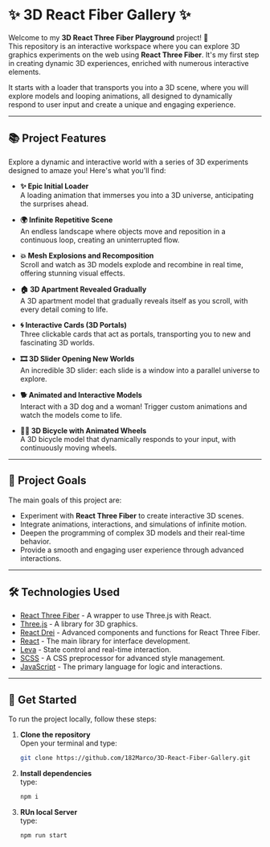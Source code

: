 # ✨ 3D React Fiber Gallery ✨

Welcome to my **3D React Three Fiber Playground** project! 🚀  
This repository is an interactive workspace where you can explore 3D graphics experiments on the web using **React Three Fiber**. It's my first step in creating dynamic 3D experiences, enriched with numerous interactive elements.

It starts with a loader that transports you into a 3D scene, where you will explore models and looping animations, all designed to dynamically respond to user input and create a unique and engaging experience.

---

## 📚 Project Features

Explore a dynamic and interactive world with a series of 3D experiments designed to amaze you! Here's what you'll find:

- **✨ Epic Initial Loader**  
  A loading animation that immerses you into a 3D universe, anticipating the surprises ahead.

- **🌍 Infinite Repetitive Scene**  
  An endless landscape where objects move and reposition in a continuous loop, creating an uninterrupted flow.

- **💥 Mesh Explosions and Recomposition**  
  Scroll and watch as 3D models explode and recombine in real time, offering stunning visual effects.

- **🏠 3D Apartment Revealed Gradually**  
  A 3D apartment model that gradually reveals itself as you scroll, with every detail coming to life.

- **🌀 Interactive Cards (3D Portals)**  
  Three clickable cards that act as portals, transporting you to new and fascinating 3D worlds.

- **🎞️ 3D Slider Opening New Worlds**  
  An incredible 3D slider: each slide is a window into a parallel universe to explore.

- **🐕 Animated and Interactive Models**  
  Interact with a 3D dog and a woman! Trigger custom animations and watch the models come to life.

- **🚴‍♂️ 3D Bicycle with Animated Wheels**  
  A 3D bicycle model that dynamically responds to your input, with continuously moving wheels.

---

## 🚀 Project Goals

The main goals of this project are:

- Experiment with **React Three Fiber** to create interactive 3D scenes.
- Integrate animations, interactions, and simulations of infinite motion.
- Deepen the programming of complex 3D models and their real-time behavior.
- Provide a smooth and engaging user experience through advanced interactions.

---

## 🛠️ Technologies Used

- [React Three Fiber](https://docs.pmnd.rs/react-three-fiber) - A wrapper to use Three.js with React.
- [Three.js](https://threejs.org/) - A library for 3D graphics.
- [React Drei](https://github.com/utsuboco/drei) - Advanced components and functions for React Three Fiber.
- [React](https://reactjs.org/) - The main library for interface development.
- [Leva](https://github.com/utsuboco/leva) - State control and real-time interaction.
- [SCSS](https://sass-lang.com/) - A CSS preprocessor for advanced style management.
- [JavaScript](https://developer.mozilla.org/en-US/docs/Web/JavaScript) - The primary language for logic and interactions.

---

## 📢 Get Started

To run the project locally, follow these steps:

1. **Clone the repository**  
   Open your terminal and type:
   ```bash
   git clone https://github.com/182Marco/3D-React-Fiber-Gallery.git

2. **Install dependencies**  
   type:
   ```bash
   npm i

3. **RUn local Server**  
   type:
   ```bash
   npm run start
